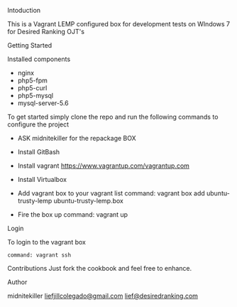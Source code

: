 Intoduction

This is a Vagrant LEMP configured box for development tests on WIndows 7 for Desired Ranking OJT's

Getting Started

Installed components

- nginx
- php5-fpm
- php5-curl
- php5-mysql
- mysql-server-5.6

To get started simply clone the repo and run the following commands to configure the project

- ASK midnitekiller for the repackage BOX

- Install GitBash
- Install vagrant 
	https://www.vagrantup.com/vagrantup.com
- Install Virtualbox
- Add vagrant box to your vagrant list
	command: vagrant box add ubuntu-trusty-lemp ubuntu-trusty-lemp.box	
- Fire the box up
	command: vagrant up

Login

To login to the vagrant box

	command: vagrant ssh

Contributions
Just fork the cookbook and feel free to enhance.

Author

midnitekiller
liefjillcolegado@gmail.com
lief@desiredranking.com